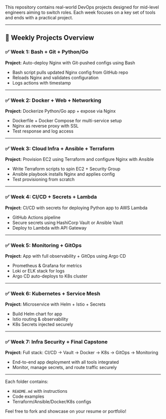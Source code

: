 This repository contains real-world DevOps projects designed for mid-level engineers aiming to switch roles. Each week focuses on a key set of tools and ends with a practical project.

---

## 📅 Weekly Projects Overview

### ✅ Week 1: Bash + Git + Python/Go
**Project:** Auto-deploy Nginx with Git-pushed configs using Bash  
- Bash script pulls updated Nginx config from GitHub repo
- Reloads Nginx and validates configuration
- Logs actions with timestamp

---

### ✅ Week 2: Docker + Web + Networking
**Project:** Dockerize Python/Go app + expose via Nginx  
- Dockerfile + Docker Compose for multi-service setup
- Nginx as reverse proxy with SSL
- Test response and log access

---

### ✅ Week 3: Cloud Infra + Ansible + Terraform
**Project:** Provision EC2 using Terraform and configure Nginx with Ansible  
- Write Terraform scripts to spin EC2 + Security Group
- Ansible playbook installs Nginx and applies config
- Test provisioning from scratch

---

### ✅ Week 4: CI/CD + Secrets + Lambda
**Project:** CI/CD with secrets for deploying Python app to AWS Lambda  
- GitHub Actions pipeline
- Secure secrets using HashiCorp Vault or Ansible Vault
- Deploy to Lambda with API Gateway

---

### ✅ Week 5: Monitoring + GitOps
**Project:** App with full observability + GitOps using Argo CD  
- Prometheus & Grafana for metrics
- Loki or ELK stack for logs
- Argo CD auto-deploys to K8s cluster

---

### ✅ Week 6: Kubernetes + Service Mesh
**Project:** Microservice with Helm + Istio + Secrets  
- Build Helm chart for app
- Istio routing & observability
- K8s Secrets injected securely

---

### ✅ Week 7: Infra Security + Final Capstone
**Project:** Full stack: CI/CD → Vault → Docker → K8s → GitOps → Monitoring  
- End-to-end app deployment with all tools integrated
- Monitor, manage secrets, and route traffic securely

---

Each folder contains:
- `README.md` with instructions
- Code examples
- Terraform/Ansible/Docker/K8s configs

Feel free to fork and showcase on your resume or portfolio!
